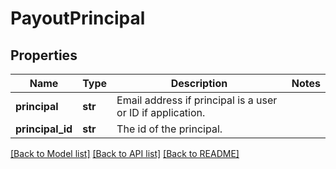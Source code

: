 # PayoutPrincipal

## Properties
Name | Type | Description | Notes
------------ | ------------- | ------------- | -------------
**principal** | **str** | Email address if principal is a user or ID if application. | 
**principal_id** | **str** | The id of the principal. | 

[[Back to Model list]](../README.md#documentation-for-models) [[Back to API list]](../README.md#documentation-for-api-endpoints) [[Back to README]](../README.md)


